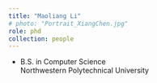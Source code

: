 ```yaml
---
title: "Maoliang Li"
# photo: "Portrait_XiangChen.jpg"
role: phd
collection: people
---
```

- B.S. in Computer Science  
  Northwestern Polytechnical University